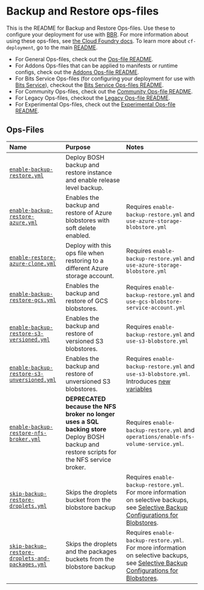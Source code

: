 # Backup and Restore ops-files

This is the README for Backup and Restore Ops-files. Use these to configure your deployment for use with [BBR](https://github.com/cloudfoundry-incubator/bosh-backup-and-restore).
For more information about using these ops-files, see [the Cloud Foundry docs](https://docs.cloudfoundry.org/bbr/cf-backup.html).
To learn more about `cf-deployment`, go to the main [README](../../README.md).

- For General Ops-files, check out the [Ops-file README](../README.md).
- For Addons Ops-files that can be applied to manifests or runtime configs, check out the [Addons Ops-file README](../addons/README.md).
- For Bits Service Ops-files (for configuring your deployment for use with [Bits Service](https://github.com/cloudfoundry-incubator/bits-service)), checkout the [Bits Service Ops-files README](../bits-service/README.md).
- For Community Ops-files, check out the [Community Ops-file README](../community/README.md).
- For Legacy Ops-files, checkout the [Legacy Ops-file README](../legacy/README.md).
- For Experimental Ops-files, check out the [Experimental Ops-file README](../experimental/README.md).

## Ops-Files

| Name | Purpose | Notes |
|:---  |:---     |:---   |
| [`enable-backup-restore.yml`](enable-backup-restore.yml) | Deploy BOSH backup and restore instance and enable release level backup. | |
| [`enable-backup-restore-azure.yml`](enable-backup-restore-azure.yml) | Enables the backup and restore of Azure blobstores with soft delete enabled. | Requires `enable-backup-restore.yml` and `use-azure-storage-blobstore.yml` |
| [`enable-restore-azure-clone.yml`](enable-restore-azure-clone.yml) | Deploy with this ops file when restoring to a different Azure storage account. | Requires `enable-backup-restore.yml` and `use-azure-storage-blobstore.yml` |
| [`enable-backup-restore-gcs.yml`](enable-backup-restore-gcs.yml) | Enables the backup and restore of GCS blobstores. | Requires `enable-backup-restore.yml`  and `use-gcs-blobstore-service-account.yml` |
| [`enable-backup-restore-s3-versioned.yml`](enable-backup-restore-s3-versioned.yml) | Enables the backup and restore of versioned S3 blobstores. | Requires `enable-backup-restore.yml` and `use-s3-blobstore.yml` |
| [`enable-backup-restore-s3-unversioned.yml`](enable-backup-restore-s3-unversioned.yml) | Enables the backup and restore of unversioned S3 blobstores. | Requires `enable-backup-restore.yml` and `use-s3-blobstore.yml`. Introduces [new variables](example-vars-files/vars-enable-backup-restore-s3-unversioned.yml) |
| [`enable-backup-restore-nfs-broker.yml`](enable-backup-restore-nfs-broker.yml) | **DEPRECATED because the NFS broker no longer uses a SQL backing store** Deploy BOSH backup and restore scripts for the NFS service broker. | Requires `enable-backup-restore.yml` and `operations/enable-nfs-volume-service.yml`. |
| [`skip-backup-restore-droplets.yml`](skip-backup-restore-droplets.yml) | Skips the droplets bucket from the blobstore backup | Requires `enable-backup-restore.yml`. For more information on selective backups, see [Selective Backup Configurations for Blobstores](https://docs.cloudfoundry.org/bbr/cf-backup.html#supported-blobstore-backup-configurations).|
| [`skip-backup-restore-droplets-and-packages.yml`](skip-backup-restore-droplets-and-packages.yml) | Skips the droplets and the packages buckets from the blobstore backup | Requires `enable-backup-restore.yml`. For more information on selective backups, see [Selective Backup Configurations for Blobstores](https://docs.cloudfoundry.org/bbr/cf-backup.html#supported-blobstore-backup-configurations).|
